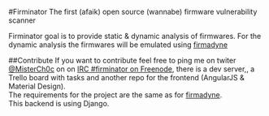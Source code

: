 #Firminator
The first (afaik) open source (wannabe) firmware vulnerability scanner 

Firminator goal is to provide static & dynamic analysis of firmwares. For the dynamic analysis the firmwares will be emulated using  [firmadyne](https://github.com/firmadyne/firmadyne)


##Contribute
If you want to contribute feel free to ping me on twiter [@MisterCh0c](https://twitter.com/misterch0c) on on [IRC #firminator on Freenode](https://webchat.freenode.net/), there is a dev server,, a Trello board with tasks and another repo for the frontend (AngularJS & Material Design).<br>The requirements for the project are the same as for [firmadyne](https://github.com/firmadyne/firmadyne). <br>This backend is using Django.
